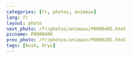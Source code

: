 ```yaml
---
categories: [fr, photos, animaux]
lang: fr
layout: photo
next_photo: /fr/photos/animaux/P0000405.html
picname: P0000406
prev_photo: /fr/photos/animaux/P0000281.html
tags: [Bush, Oryx]
---
```

